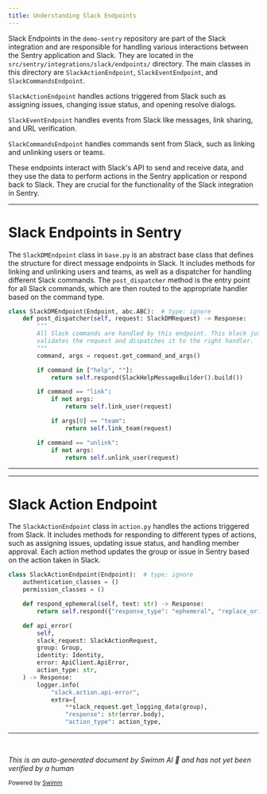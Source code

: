 ```yaml
---
title: Understanding Slack Endpoints
---
```

Slack Endpoints in the `demo-sentry` repository are part of the Slack integration and are responsible for handling various interactions between the Sentry application and Slack. They are located in the `src/sentry/integrations/slack/endpoints/` directory. The main classes in this directory are `SlackActionEndpoint`, `SlackEventEndpoint`, and `SlackCommandsEndpoint`.

`SlackActionEndpoint` handles actions triggered from Slack such as assigning issues, changing issue status, and opening resolve dialogs.

`SlackEventEndpoint` handles events from Slack like messages, link sharing, and URL verification.

`SlackCommandsEndpoint` handles commands sent from Slack, such as linking and unlinking users or teams.

These endpoints interact with Slack's API to send and receive data, and they use the data to perform actions in the Sentry application or respond back to Slack. They are crucial for the functionality of the Slack integration in Sentry.

<SwmSnippet path="/src/sentry/integrations/slack/endpoints/base.py" line="23">

---

# Slack Endpoints in Sentry

The `SlackDMEndpoint` class in `base.py` is an abstract base class that defines the structure for direct message endpoints in Slack. It includes methods for linking and unlinking users and teams, as well as a dispatcher for handling different Slack commands. The `post_dispatcher` method is the entry point for all Slack commands, which are then routed to the appropriate handler based on the command type.

```python
class SlackDMEndpoint(Endpoint, abc.ABC):  # type: ignore
    def post_dispatcher(self, request: SlackDMRequest) -> Response:
        """
        All Slack commands are handled by this endpoint. This block just
        validates the request and dispatches it to the right handler.
        """
        command, args = request.get_command_and_args()

        if command in ["help", ""]:
            return self.respond(SlackHelpMessageBuilder().build())

        if command == "link":
            if not args:
                return self.link_user(request)

            if args[0] == "team":
                return self.link_team(request)

        if command == "unlink":
            if not args:
                return self.unlink_user(request)
```

---

</SwmSnippet>

<SwmSnippet path="/src/sentry/integrations/slack/endpoints/action.py" line="125">

---

# Slack Action Endpoint

The `SlackActionEndpoint` class in `action.py` handles the actions triggered from Slack. It includes methods for responding to different types of actions, such as assigning issues, updating issue status, and handling member approval. Each action method updates the group or issue in Sentry based on the action taken in Slack.

```python
class SlackActionEndpoint(Endpoint):  # type: ignore
    authentication_classes = ()
    permission_classes = ()

    def respond_ephemeral(self, text: str) -> Response:
        return self.respond({"response_type": "ephemeral", "replace_original": False, "text": text})

    def api_error(
        self,
        slack_request: SlackActionRequest,
        group: Group,
        identity: Identity,
        error: ApiClient.ApiError,
        action_type: str,
    ) -> Response:
        logger.info(
            "slack.action.api-error",
            extra={
                **slack_request.get_logging_data(group),
                "response": str(error.body),
                "action_type": action_type,
```

---

</SwmSnippet>

&nbsp;

*This is an auto-generated document by Swimm AI 🌊 and has not yet been verified by a human*

<SwmMeta version="3.0.0" repo-id="Z2l0aHViJTNBJTNBZGVtby1zZW50cnklM0ElM0Fzd2ltbWlv" repo-name="demo-sentry"><sup>Powered by [Swimm](/)</sup></SwmMeta>
